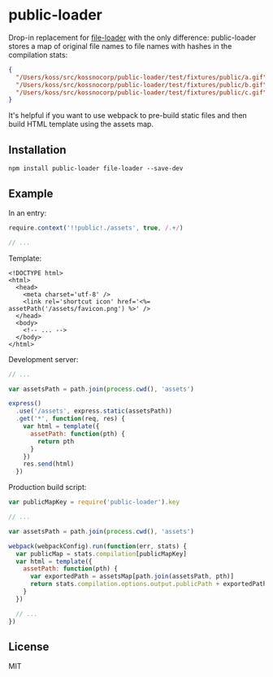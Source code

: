 # public-loader

Drop-in replacement for [file-loader](https://github.com/webpack/file-loader)
with the only difference: public-loader stores a map of original file names to
file names with hashes in the compilation stats:

``` json
{
  "/Users/koss/src/kossnocorp/public-loader/test/fixtures/public/a.gif": "980d0a50ac153b475e9fb1b8ffe22619.gif",
  "/Users/koss/src/kossnocorp/public-loader/test/fixtures/public/b.gif": "980d0a50ac153b475e9fb1b8ffe22619.gif",
  "/Users/koss/src/kossnocorp/public-loader/test/fixtures/public/c.gif": "980d0a50ac153b475e9fb1b8ffe22619.gif"
}
```

It's helpful if you want to use webpack to pre-build static files and then
build HTML template using the assets map.

## Installation

```
npm install public-loader file-loader --save-dev
```

## Example

In an entry:

``` js
require.context('!!public!./assets', true, /.+/)

// ...
```

Template:

``` erb
<!DOCTYPE html>
<html>
  <head>
    <meta charset='utf-8' />
    <link rel='shortcut icon' href='<%= assetPath('/assets/favicon.png') %>' />
  </head>
  <body>
    <!-- ... -->
  </body>
</html>
```

Development server:

``` js
// ...

var assetsPath = path.join(process.cwd(), 'assets')

express()
  .use('/assets', express.static(assetsPath))
  .get('*', function(req, res) {
    var html = template({
      assetPath: function(pth) {
        return pth
      }
    })
    res.send(html)
  })
```

Production build script:

``` js
var publicMapKey = require('public-loader').key

// ...

var assetsPath = path.join(process.cwd(), 'assets')

webpack(webpackConfig).run(function(err, stats) {
  var publicMap = stats.compilation[publicMapKey]
  var html = template({
    assetPath: function(pth) {
      var exportedPath = assetsMap[path.join(assetsPath, pth)]
      return stats.compilation.options.output.publicPath + exportedPath
    }
  })

  // ...
})
```

## License

MIT
